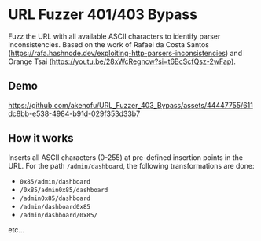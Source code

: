 ﻿# URL Fuzzer 401/403 Bypass

Fuzz the URL with all available ASCII characters to identify parser inconsistencies. Based on the work of Rafael da Costa Santos (https://rafa.hashnode.dev/exploiting-http-parsers-inconsistencies) and Orange Tsai (https://youtu.be/28xWcRegncw?si=t6BcScfQsz-2wFap).

## Demo

https://github.com/akenofu/URL_Fuzzer_403_Bypass/assets/44447755/611dc8bb-e538-4984-b91d-029f353d33b7

## How it works 
Inserts all ASCII characters (0-255) at pre-defined insertion points in the URL.
For the path `/admin/dashboard`, the following transformations are done:
- `0x85/admin/dashboard`
- `/0x85/admin0x85/dashboard`
- `/admin0x85/dashboard`
- `/admin/dashboard0x85`
- `/admin/dashboard/0x85/`

etc...
